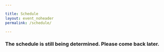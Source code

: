 ```yaml
---

title: Schedule
layout: event_noheader
permalink: /schedule/

---
```


### The schedule is still being determined.  Please come back later.